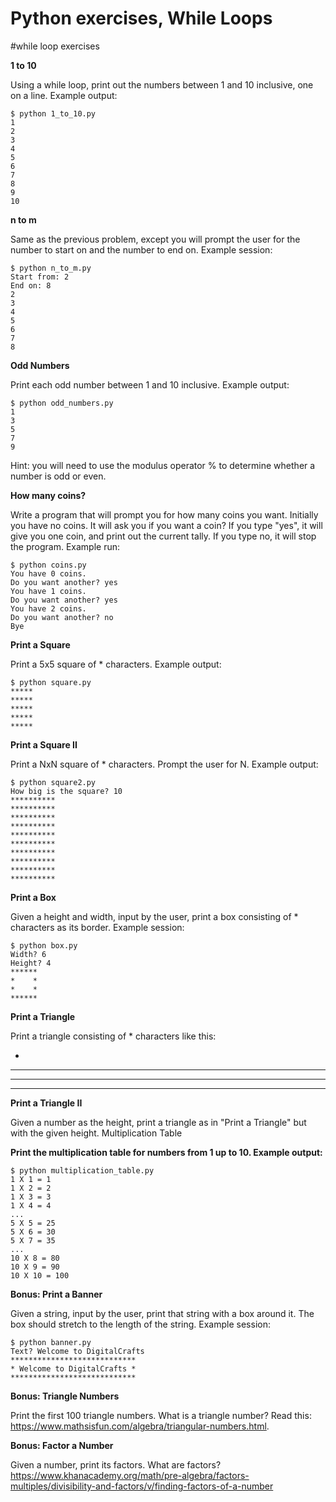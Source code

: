 # Python exercises, While Loops


#while loop exercises

**1 to 10**

Using a while loop, print out the numbers between 1 and 10 inclusive, one on a line. Example output:

    $ python 1_to_10.py
    1
    2
    3
    4
    5
    6
    7
    8
    9
    10

**n to m**

Same as the previous problem, except you will prompt the user for the number to start on and the number to end on. Example session:

    $ python n_to_m.py
    Start from: 2
    End on: 8
    2
    3
    4
    5
    6
    7
    8

**Odd Numbers**

Print each odd number between 1 and 10 inclusive. Example output:

    $ python odd_numbers.py
    1
    3
    5
    7
    9

Hint: you will need to use the modulus operator % to determine whether a number is odd or even.

**How many coins?**


Write a program that will prompt you for how many coins you want. Initially you have no coins. It will ask you if you want a coin? If you type "yes", it will give you one coin, and print out the current tally. If you type no, it will stop the program. Example run:

    $ python coins.py
    You have 0 coins.
    Do you want another? yes
    You have 1 coins.
    Do you want another? yes
    You have 2 coins.
    Do you want another? no
    Bye

**Print a Square**

Print a 5x5 square of * characters. Example output:

    $ python square.py
    *****
    *****
    *****
    *****
    *****

**Print a Square II**

Print a NxN square of * characters. Prompt the user for N. Example output:

    $ python square2.py
    How big is the square? 10
    **********
    **********
    **********
    **********
    **********
    **********
    **********
    **********
    **********
    **********

**Print a Box**

Given a height and width, input by the user, print a box consisting of * characters as its border. Example session:

    $ python box.py
    Width? 6
    Height? 4
    ******
    *    *
    *    *
    ******

**Print a Triangle**

Print a triangle consisting of * characters like this:

   *
  ***
 *****
*******

**Print a Triangle II**

Given a number as the height, print a triangle as in "Print a Triangle" but with the given height.
Multiplication Table

**Print the multiplication table for numbers from 1 up to 10. Example output:**

    $ python multiplication_table.py
    1 X 1 = 1
    1 X 2 = 2
    1 X 3 = 3
    1 X 4 = 4
    ...
    5 X 5 = 25
    5 X 6 = 30
    5 X 7 = 35
    ...
    10 X 8 = 80
    10 X 9 = 90
    10 X 10 = 100

**Bonus: Print a Banner**

Given a string, input by the user, print that string with a box around it. The box should stretch to the length of the string. Example session:

    $ python banner.py
    Text? Welcome to DigitalCrafts
    ****************************
    * Welcome to DigitalCrafts *
    ****************************

**Bonus: Triangle Numbers**

Print the first 100 triangle numbers. What is a triangle number? Read this: https://www.mathsisfun.com/algebra/triangular-numbers.html.

**Bonus: Factor a Number**

Given a number, print its factors. What are factors? https://www.khanacademy.org/math/pre-algebra/factors-multiples/divisibility-and-factors/v/finding-factors-of-a-number
